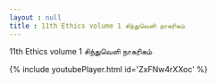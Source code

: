 ```yaml
---
layout : null
title : 11th Ethics volume 1 சிந்துவெளி நாகரிகம்
---
```


11th Ethics volume 1 சிந்துவெளி நாகரிகம்



{% include youtubePlayer.html id='ZxFNw4rXXoc' %}
